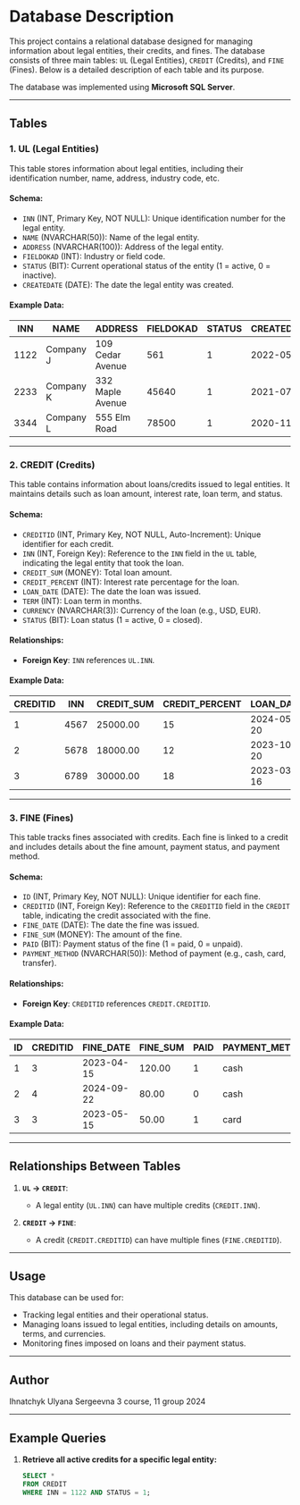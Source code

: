 # Database Description

This project contains a relational database designed for managing information about legal entities, their credits, and fines. The database consists of three main tables: `UL` (Legal Entities), `CREDIT` (Credits), and `FINE` (Fines). Below is a detailed description of each table and its purpose.

The database was implemented using **Microsoft SQL Server**.

---

## Tables

### 1. **UL (Legal Entities)**
This table stores information about legal entities, including their identification number, name, address, industry code, etc.

#### Schema:
- `INN` (INT, Primary Key, NOT NULL): Unique identification number for the legal entity.
- `NAME` (NVARCHAR(50)): Name of the legal entity.
- `ADDRESS` (NVARCHAR(100)): Address of the legal entity.
- `FIELDOKAD` (INT): Industry or field code.
- `STATUS` (BIT): Current operational status of the entity (1 = active, 0 = inactive).
- `CREATEDATE` (DATE): The date the legal entity was created.

#### Example Data:
| INN   | NAME         | ADDRESS              | FIELDOKAD | STATUS | CREATEDATE  |
|-------|--------------|----------------------|-----------|--------|-------------|
| 1122  | Company J    | 109 Cedar Avenue     | 561       | 1      | 2022-05-15  |
| 2233  | Company K    | 332 Maple Avenue     | 45640     | 1      | 2021-07-20  |
| 3344  | Company L    | 555 Elm Road         | 78500     | 1      | 2020-11-30  |

---

### 2. **CREDIT (Credits)**
This table contains information about loans/credits issued to legal entities. It maintains details such as loan amount, interest rate, loan term, and status.

#### Schema:
- `CREDITID` (INT, Primary Key, NOT NULL, Auto-Increment): Unique identifier for each credit.
- `INN` (INT, Foreign Key): Reference to the `INN` field in the `UL` table, indicating the legal entity that took the loan.
- `CREDIT_SUM` (MONEY): Total loan amount.
- `CREDIT_PERCENT` (INT): Interest rate percentage for the loan.
- `LOAN_DATE` (DATE): The date the loan was issued.
- `TERM` (INT): Loan term in months.
- `CURRENCY` (NVARCHAR(3)): Currency of the loan (e.g., USD, EUR).
- `STATUS` (BIT): Loan status (1 = active, 0 = closed).

#### Relationships:
- **Foreign Key**: `INN` references `UL.INN`.

#### Example Data:
| CREDITID | INN   | CREDIT_SUM | CREDIT_PERCENT | LOAN_DATE  | TERM | CURRENCY | STATUS |
|----------|-------|------------|----------------|------------|------|----------|--------|
| 1        | 4567  | 25000.00   | 15             | 2024-05-20 | 36   | EUR      | 0      |
| 2        | 5678  | 18000.00   | 12             | 2023-10-20 | 24   | USD      | 0      |
| 3        | 6789  | 30000.00   | 18             | 2023-03-16 | 48   | EUR      | 1      |

---

### 3. **FINE (Fines)**
This table tracks fines associated with credits. Each fine is linked to a credit and includes details about the fine amount, payment status, and payment method.

#### Schema:
- `ID` (INT, Primary Key, NOT NULL): Unique identifier for each fine.
- `CREDITID` (INT, Foreign Key): Reference to the `CREDITID` field in the `CREDIT` table, indicating the credit associated with the fine.
- `FINE_DATE` (DATE): The date the fine was issued.
- `FINE_SUM` (MONEY): The amount of the fine.
- `PAID` (BIT): Payment status of the fine (1 = paid, 0 = unpaid).
- `PAYMENT_METHOD` (NVARCHAR(50)): Method of payment (e.g., cash, card, transfer).

#### Relationships:
- **Foreign Key**: `CREDITID` references `CREDIT.CREDITID`.

#### Example Data:
| ID  | CREDITID | FINE_DATE  | FINE_SUM | PAID | PAYMENT_METHOD |
|-----|----------|------------|----------|------|----------------|
| 1   | 3        | 2023-04-15 | 120.00   | 1    | cash           |
| 2   | 4        | 2024-09-22 | 80.00    | 0    | cash           |
| 3   | 3        | 2023-05-15 | 50.00    | 1    | card           |

---

## Relationships Between Tables

1. **`UL` → `CREDIT`**:
   - A legal entity (`UL.INN`) can have multiple credits (`CREDIT.INN`).

2. **`CREDIT` → `FINE`**:
   - A credit (`CREDIT.CREDITID`) can have multiple fines (`FINE.CREDITID`).

---

## Usage

This database can be used for:
- Tracking legal entities and their operational status.
- Managing loans issued to legal entities, including details on amounts, terms, and currencies.
- Monitoring fines imposed on loans and their payment status.

---

## Author
Ihnatchyk Ulyana Sergeevna
3 course, 11 group
2024

---
## Example Queries

1. **Retrieve all active credits for a specific legal entity:**
   ```sql
   SELECT * 
   FROM CREDIT 
   WHERE INN = 1122 AND STATUS = 1;
